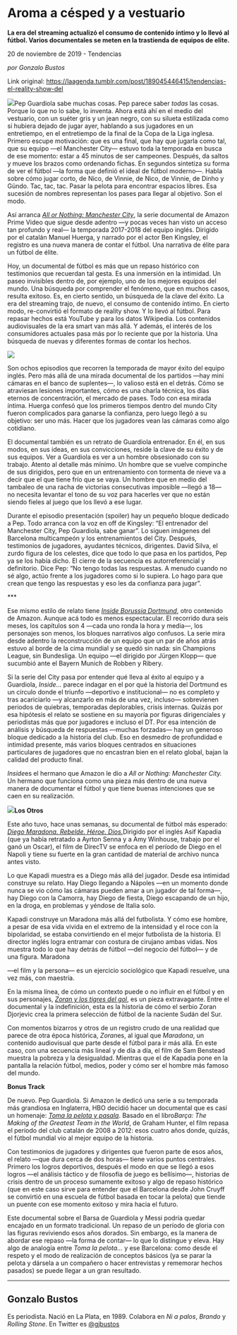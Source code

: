 # Aroma a césped y a vestuario

**La era del streaming actualizó el consumo de contenido íntimo y lo llevó al fútbol. Varios documentales se meten en la trastienda de equipos de elite.**

20 de noviembre de 2019 - Tendencias

_por Gonzalo Bustos_

Link original: https://laagenda.tumblr.com/post/189045446415/tendencias-el-reality-show-del

![](https://64.media.tumblr.com/3ae10af6a29fe7c4a0cfa373994ab8c3/7df6d276135f72ca-f1/s500x750/6b25455bece01705f814f06c8b7d2f2cf774c6da.jpg)Pep
Guardiola sabe muchas cosas. Pep parece saber *todas* las cosas. Porque
lo que no lo sabe, lo inventa. Ahora está ahí en el medio del
vestuario, con un suéter gris y un jean negro, con su silueta
estilizada como si hubiera dejado de jugar ayer, hablando a sus
jugadores en un entretiempo, en el entretiempo de la final de la Copa
de la Liga inglesa. Primero escupe motivación: que es una final, que
hay que jugarla como tal, que su equipo —el Manchester City—
estuvo toda la temporada en busca de ese momento: estar a 45 minutos
de ser campeones. Después, da saltos y mueve los brazos como
ordenando fichas. En segundos sintetiza su forma de ver el fútbol
—la forma que definió el ideal de fútbol moderno—. Habla sobre
cómo jugar corto, de Nico, de Vinnie, de Nico, de Vinnie, de Dinho y
Gündo.
Tac, tac, tac. Pasar la pelota para encontrar espacios libres. Esa
sucesión de nombres representan los pases para llegar al objetivo.
Son el modo.

Así
arranca [*All
or Nothing: Manchester City*](https://www.youtube.com/watch?v=S6ds0rLzk9Q),
la serie documental de Amazon Prime Video que sigue desde adentro —y
pocas veces han visto un acceso tan profundo y real— la temporada
2017-2018 del equipo inglés. Dirigido por el catalán Manuel Huerga,
y narrado por el actor Ben Kingsley, el registro es una nueva manera
de contar el fútbol. Una narrativa de élite para un fútbol de
élite.

Hoy,
un documental de fútbol es más que un repaso histórico con
testimonios que recuerdan tal gesta. Es una inmersión en la
intimidad. Un paseo invisibles dentro de, por ejemplo, uno de los
mejores equipos del mundo. Una búsqueda por comprender el fenómeno,
que en muchos casos, resulta exitoso. Es, en cierto sentido, un
búsqueda de la clave del éxito. La era del streaming trajo, de
nuevo, el consumo de contenido íntimo. En cierto modo, re-convirtió
el formato de reality show. Y lo llevó al fútbol. Para repasar
hechos está YouTube y para los datos Wikipedia. Los contenidos
audiovisuales de la era smart van más allá. Y además, el interés
de los consumidores actuales pasa más por lo reciente que por la
historia. Una búsqueda de nuevas y diferentes formas de contar los
hechos.

![](https://64.media.tumblr.com/dcc352866eeb7cbf7d0849e2619beb49/7df6d276135f72ca-f3/s500x750/b921c03f655e9d14ca29d2b9d2b5c3a841ce0022.jpg)

Son
ochos episodios que recorren la temporada de mayor éxito del equipo
inglés. Pero más allá de una mirada documental de los partidos
—hay mini cámaras en el banco de suplentes—, lo valioso está en
el detrás. Cómo se atraviesan lesiones importantes, cómo es una
charla técnica, los días eternos de concentración, el mercado de
pases. Todo con esa mirada íntima. Huerga confesó que los primeros
tiempos dentro del mundo City fueron complicados para ganarse la
confianza, pero luego llegó a su objetivo: ser uno más. Hacer que
los jugadores vean las cámaras como algo cotidiano.

El
documental también es un retrato de Guardiola entrenador. En él, en
sus modos, en sus ideas, en sus convicciones, reside la clave de su
éxito y de sus equipos. Ver a Guardiola es ver a un hombre
obsesionado con su trabajo. Atento al detalle más mínimo. Un hombre
que se vuelve compinche de sus dirigidos, pero que en un
entrenamiento con tormenta de nieve va a decir que el que tiene frío
que se vaya. Un hombre que en medio del tambaleo de una racha de
victorias consecutivas imposible —llegó a 18— no necesita
levantar el tono de su voz para hacerles ver que no están siendo
fieles al juego que los llevó a ese lugar.  

Durante
el episodio presentación (spoiler) hay un pequeño bloque dedicado a
Pep. Todo arranca con la voz en off de Kingsley: “El entrenador del
Manchester City, Pep Guardiola, sabe ganar”. Lo siguen imágenes
del Barcelona multicampeón y los entrenamientos del City. Después,
testimonios de jugadores, ayudantes técnicos, dirigentes. David
Silva, el zurdo figura de los celestes, dice que todo lo que pasa en
los partidos, Pep ya se los había dicho. El cierre de la secuencia
es autorreferencial y definitorio. Dice Pep: “No tengo todas las
respuestas. A menudo cuando no sé algo, actúo frente a los
jugadores como si lo supiera. Lo hago para que crean que tengo las
respuestas y eso les da confianza para jugar”.

\*\*\*

Ese
mismo estilo de relato tiene [*Inside
Borussia Dortmund*](https://www.youtube.com/watch?v=N2mvC1DDnQc),
otro contenido de Amazon. Aunque acá todo es menos espectacular. El
recorrido dura seis meses, los capítulos son 4 —cada uno ronda la
hora y media—, los personajes son menos, los bloques narrativos
algo confusos. La serie mira desde adentro la reconstrucción de un
equipo que un par de años atrás estuvo al borde de la cima mundial
y se quedó sin nada: sin Champions League, sin Bundesliga. Un equipo
—el dirigido por Jürgen
Klopp— que sucumbió ante el Bayern Munich de Robben y Ribery.

Si
la serie del City pasa por entender qué lleva al éxito al equipo y
a Guardiola, *Inside…*
parece indagar en el por qué la historia del Dortmund es un círculo
donde el triunfo —deportivo e institucional— no es completo y
tras acariciarlo —y alcanzarlo en más de una vez, incluso—
sobrevienen periodos de quiebras, temporadas deplorables, crisis
internas. Quizás por esa hipótesis el relato se sostiene en su
mayoría por figuras dirigenciales y periodistas más que por
jugadores e incluso el DT. Por esa intención de análisis y búsqueda
de respuestas —muchas forzadas— hay un generoso bloque dedicado a
la historia del club. Eso en desmedro de profundidad e intimidad
presente,
más varios bloques centrados en situaciones particulares de
jugadores que no encastran bien en el relato global, bajan la calidad
del producto final.

*Inside*es
el hermano que Amazon le dio a *All
or Nothing: Manchester City.* Un
hermano que funciona como una pieza más dentro de una nueva manera
de documentar el fútbol y que tiene buenas intenciones que se caen
en su realización.

![](https://64.media.tumblr.com/4666408ddd259c980b6a6e9fdb96c246/7df6d276135f72ca-eb/s500x750/5b4fd98130b3a43b2841a289fa5a04df5c56989d.jpg)**Los
Otros**

Este
año tuvo, hace unas semanas, su documental de fútbol más esperado:
[*Diego
Maradona. Rebelde. Héroe. Dios.*](https://www.youtube.com/watch?v=9jiUSPSroeA)Dirigido
por el inglés Asif Kapadia (que ya había retratado a Ayrton Senna y
a Amy Winhouse, trabajo por el ganó un Oscar), el film de DirecTV
se enfoca en el período de Diego en el Napoli y tiene su fuerte en
la gran cantidad de material de archivo nunca antes visto.

Lo
que Kapadi muestra es a Diego más allá del jugador. Desde esa
intimidad construye su relato. Hay Diego llegando a Nápoles —en un
momento donde nunca se vio cómo las cámaras pueden amar a un
jugador de tal forma—, hay Diego con la Camorra, hay Diego de
fiesta, Diego escapando de un hijo, en la droga, en problemas y
yéndose de Italia solo.

Kapadi
construye un Maradona más allá del futbolista. Y cómo ese hombre,
a pesar de esa vida vivida en el extremo de la intensidad y el roce
con la bipolaridad, se estaba convirtiendo en el mejor futbolista de
la historia. El director inglés logra entramar con costura de
cirujano ambas vidas. Nos muestra todo lo que hay detrás de fútbol
—del negocio del fútbol— y de una figura. Maradona 

—el film y
la persona— es un ejercicio sociológico que Kapadi resuelve, una
vez más, con maestría.

En
la misma línea, de cómo un contexto puede o no influir en el fútbol
y en sus personajes, [*Zoran
y los tigres del gol*](https://www.youtube.com/watch?v=JPW-fhUrgBE),
es un pieza extravagante. Entre el documental y la indefinición,
esta es la historia de cómo el serbio Zoran Djorjevic crea la
primera selección de fútbol de la naciente Sudán del Sur.

Con
momentos bizarros y otros de un registro crudo de una realidad que
parece de otra época histórica, *Zoran*es,
al igual que *Maradona*,
un contenido audiovisual que parte desde el fútbol para ir más
allá. En este caso, con una secuencia más lineal y de día a día,
el film de Sam Benstead muestra la pobreza y la desigualdad. Mientras
que el de Kapadia pone en la pantalla la relación fútbol, medios,
poder y cómo ser el hombre más famoso del mundo.

**Bonus
Track**

De
nuevo. Pep Guardiola. Si Amazon le dedicó una serie a su temporada
más grandiosa en Inglaterra, HBO decidió hacer un documental que es
casi un homenaje: [*Toma
la pelota y pasala*](https://www.youtube.com/watch?v=4NqD89IEQvA).
Basado en el libro*Barça:
The Making of the Greatest Team in the World*,
de Graham Hunter, el film repasa el período del club catalán de
2008 a 2012: esos cuatro años donde, quizás, el fútbol mundial vio
al mejor equipo de la historia.

Con
testimonios de jugadores y dirigentes que fueron parte de esos años,
el relato —que dura cerca de dos horas— tiene varios puntos
centrales. Primero los logros deportivos, después el modo en que se
llegó a esos logros —el análisis táctico y de filosofía de
juego es bellísimo—, historias de crisis dentro de un proceso
sumamente exitoso  y algo de repaso histórico (que en este caso
sirve para entender que el Barcelona desde John Cruyff se convirtió
en una escuela de fútbol basada en tocar la pelota) que tiende un
puente con ese momento exitoso y mira hacia el futuro.

Este
documental sobre el Barsa de Guardiola y Messi podría quedar
encajado en un formato tradicional. Un repaso de un período de
gloria con las figuras reviviendo esos años dorados. Sin embargo, es
la manera de abordar ese repaso —la forma de contar— lo que lo
distingue y eleva. Hay algo de analogía entre *Toma
la pelota…* y
ese Barcelona: como desde el respeto y el modo de realización de
conceptos básicos (ya se parar la pelota y dársela a un compañero
o hacer entrevistas y rememorar hechos pasados) se puede llegar a un
gran resultado. 




---

Gonzalo Bustos
--------------

 Es periodista. Nació en La Plata, en 1989. Colabora en *Ni a palos*, *Brando* y *Rolling Stone*. En Twitter es [@gjbustos](https://twitter.com/gjbustos) 

